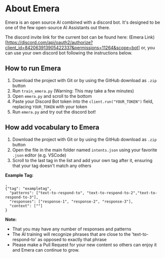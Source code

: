 # About Emera

Emera is an open source AI combined with a discord bot. It's designed to be one of the few open-source AI Assistants out there.

The discord invite link for the current bot can be found here: (Emera Link)[https://discord.com/api/oauth2/authorize?client_id=842063913905422337&permissions=11264&scope=bot] or, you can use your own discord bot following the instructions below.

## How to run Emera

  1. Download the project with Git or by using the GitHub download as `.zip` button
  2. Run `train_emera.py` (Warning: This may take a few minutes)
  3. Open `emera.py` and scroll to the bottom
  4. Paste your Discord Bot token into the `client.run("YOUR_TOKEN")` field, replacing `YOUR_TOKEN` with your token
  5. Run `emera.py` and try out the discord bot!

## How add vocabulary to Emera

  1. Download the project with Git or by using the GitHub download as `.zip` button
  2. Open the file in the main folder named `intents.json` using your favorite `.json` editor (e.g. VSCode)
  3. Scroll to the last tag in the list and add your own tag after it, ensuring that your tag doesn't match any others
  
  **Example Tag:**
  ```
  ,
  {"tag": "exampletag",
    "patterns": ["text-to-respond-to", "text-to-respond-to-2","text-to-respond-to-3"],
    "responses": ["response-1", "response-2", "response-3"],
    "context": [""]
  }
  ```
  **Note:**
  * That you may have any number of responses and patterns
  * The AI training will recognize phrases that are close to the 'text-to-respond-to' as opposed to exactly that phrase
  * Please make a Pull Request for your new content so others can enjoy it and Emera can continue to grow.
